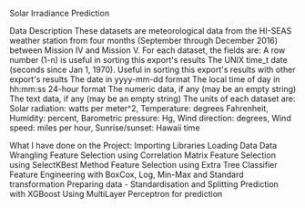 Solar Irradiance Prediction

Data Description
These datasets are meteorological data from the HI-SEAS weather station from four months (September through December 2016) between Mission IV and Mission V.
For each dataset, the fields are:
A row number (1-n) is useful in sorting this export's results The UNIX time_t date (seconds since Jan 1, 1970). Useful in sorting this export's results with other export's results The date in yyyy-mm-dd format The local time of day in hh:mm:ss 24-hour format The numeric data, if any (may be an empty string) The text data, if any (may be an empty string)
The units of each dataset are:
Solar radiation: watts per meter^2,
Temperature: degrees Fahrenheit,
Humidity: percent,
Barometric pressure: Hg,
Wind direction: degrees,
Wind speed: miles per hour,
Sunrise/sunset: Hawaii time


What I have done on the Project:
Importing Libraries
Loading Data
Data Wrangling
Feature Selection using Correlation Matrix
Feature Selection using SelectKBest Method
Feature Selection using Extra Tree Classifier
Feature Engineering with BoxCox, Log, Min-Max and Standard transformation
Preparing data - Standardisation and Splitting
Prediction with XGBoost
Using MultiLayer Perceptron for prediction
